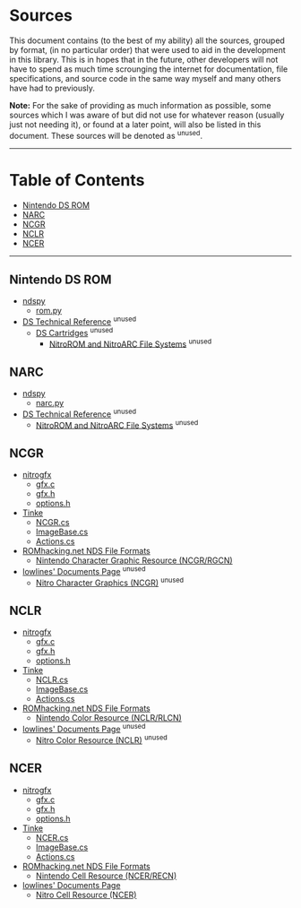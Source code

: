 Sources
=======

This document contains (to the best of my ability) all the sources, grouped by format, (in no particular order) that
were used to aid in the development in this library. This is in hopes that in the future, other developers will not have
to spend as much time scrounging the internet for documentation, file specifications, and source code in the same way
myself and many others have had to previously.

**Note:** For the sake of providing as much information as possible, some sources which I was aware of but did not use
for whatever reason (usually just not needing it), or found at a later point, will also be listed in this document.
These sources will be denoted as <sup>unused</sup>.

---------------

# Table of Contents
* [Nintendo DS ROM](#nintendo-ds-rom)
* [NARC](#narc)
* [NCGR](#ncgr)
* [NCLR](#nclr)
* [NCER](#ncer)

---------------

## Nintendo DS ROM
* [ndspy](https://github.com/RoadrunnerWMC/ndspy/tree/master)
  * [rom.py](https://github.com/RoadrunnerWMC/ndspy/blob/master/ndspy/rom.py)
* [DS Technical Reference](https://problemkaputt.de/gbatek.htm) <sup>unused</sup>
  * [DS Cartridges](https://problemkaputt.de/gbatek.htm#dscartridgesencryptionfirmware) <sup>unused</sup>
    * [NitroROM and NitroARC File Systems](https://problemkaputt.de/gbatek.htm#dscartridgenitroromandnitroarcfilesystems) <sup>unused</sup>

## NARC
* [ndspy](https://github.com/RoadrunnerWMC/ndspy/tree/master)
  * [narc.py](https://github.com/RoadrunnerWMC/ndspy/blob/master/ndspy/narc.py)
* [DS Technical Reference](https://problemkaputt.de/gbatek.htm) <sup>unused</sup>
  * [NitroROM and NitroARC File Systems](https://problemkaputt.de/gbatek.htm#dscartridgenitroromandnitroarcfilesystems) <sup>unused</sup>

## NCGR
* [nitrogfx](https://github.com/red031000/nitrogfx/tree/master)
  * [gfx.c](https://github.com/red031000/nitrogfx/blob/master/gfx.c)
  * [gfx.h](https://github.com/red031000/nitrogfx/blob/master/gfx.h)
  * [options.h](https://github.com/red031000/nitrogfx/blob/master/options.h)
* [Tinke](https://github.com/pleonex/tinke/tree/master)
  * [NCGR.cs](https://github.com/pleonex/tinke/blob/master/Plugins/Images/Images/NCGR.cs)
  * [ImageBase.cs](https://github.com/pleonex/tinke/blob/master/Ekona/Images/ImageBase.cs)
  * [Actions.cs](https://github.com/pleonex/tinke/blob/master/Ekona/Images/Actions.cs)
* [ROMhacking.net NDS File Formats](https://www.romhacking.net/documents/%5B469%5Dnds_formats.htm)
  * [Nintendo Character Graphic Resource (NCGR/RGCN)](https://www.romhacking.net/documents/%5B469%5Dnds_formats.htm#NCGR)
* [lowlines' Documents Page](http://llref.emutalk.net/docs/) <sup>unused</sup>
  * [Nitro Character Graphics (NCGR)](http://llref.emutalk.net/docs/?file=xml/ncgr.xml#xml-doc) <sup>unused</sup>

## NCLR
* [nitrogfx](https://github.com/red031000/nitrogfx/tree/master)
  * [gfx.c](https://github.com/red031000/nitrogfx/blob/master/gfx.c)
  * [gfx.h](https://github.com/red031000/nitrogfx/blob/master/gfx.h)
  * [options.h](https://github.com/red031000/nitrogfx/blob/master/options.h)
* [Tinke](https://github.com/pleonex/tinke/tree/master)
  * [NCLR.cs](https://github.com/pleonex/tinke/blob/master/Plugins/Images/Images/NCLR.cs)
  * [ImageBase.cs](https://github.com/pleonex/tinke/blob/master/Ekona/Images/ImageBase.cs)
  * [Actions.cs](https://github.com/pleonex/tinke/blob/master/Ekona/Images/Actions.cs)
* [ROMhacking.net NDS File Formats](https://www.romhacking.net/documents/%5B469%5Dnds_formats.htm)
  * [Nintendo Color Resource (NCLR/RLCN)](https://www.romhacking.net/documents/%5B469%5Dnds_formats.htm#NCLR)
* [lowlines' Documents Page](http://llref.emutalk.net/docs/) <sup>unused</sup>
  * [Nitro Color Resource (NCLR)](http://llref.emutalk.net/docs/?file=xml/nclr.xml#xml-doc) <sup>unused</sup>

## NCER
* [nitrogfx](https://github.com/red031000/nitrogfx/tree/master)
  * [gfx.c](https://github.com/red031000/nitrogfx/blob/master/gfx.c)
  * [gfx.h](https://github.com/red031000/nitrogfx/blob/master/gfx.h)
  * [options.h](https://github.com/red031000/nitrogfx/blob/master/options.h)
* [Tinke](https://github.com/pleonex/tinke/tree/master)
  * [NCER.cs](https://github.com/pleonex/tinke/blob/master/Plugins/Images/Images/NCER.cs)
  * [ImageBase.cs](https://github.com/pleonex/tinke/blob/master/Ekona/Images/ImageBase.cs)
  * [Actions.cs](https://github.com/pleonex/tinke/blob/master/Ekona/Images/Actions.cs)
* [ROMhacking.net NDS File Formats](https://www.romhacking.net/documents/%5B469%5Dnds_formats.htm)
  * [Nintendo Cell Resource (NCER/RECN)](https://www.romhacking.net/documents/%5B469%5Dnds_formats.htm#NCER)
* [lowlines' Documents Page](http://llref.emutalk.net/docs/)
  * [Nitro Cell Resource (NCER)](http://llref.emutalk.net/docs/?file=xml/ncer.xml#xml-doc)
